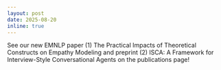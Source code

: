 ```yaml
---
layout: post
date: 2025-08-20
inline: true
---
```


See our new EMNLP paper (1) The Practical Impacts of Theoretical Constructs on Empathy Modeling and preprint (2) ISCA: A Framework for Interview-Style Conversational Agents on the publications page!